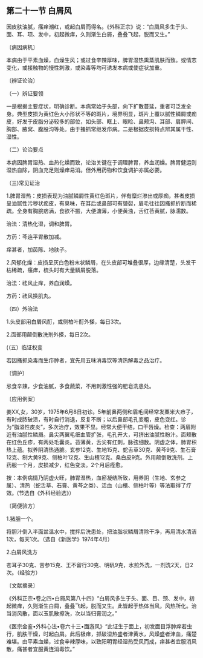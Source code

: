 ## 第二十一节 白屑风

因皮肤油腻，瘙痒潮红，或起白屑而得名。《外科正宗》说：“白屑风多生于头、面、耳、项、发中，初起微痒，久则渐生白屑，叠叠飞起，脱而又生。”

〔病因病机〕

本病由于平素血燥，血燥生风；或过食辛辣厚味，脾胃湿热熏蒸肌肤而致。或情志变化，或接触物的慢性刺激，或染毒等均可诱发本病或使症状加重。

〔辨证论治〕

（一）辨证要领

一是根据主要症状，明确诊断。本病常始于头部，向下扩散蔓延，重者可泛发全身。典型皮损为黄红色大小形状不等的斑片，境界明显，斑片上覆以腻性鳞屑或痂皮，好发于皮脂分泌较多的部位，如头部、眶上、眼睑、鼻颊沟、耳部、肩胛间、胸部、腋窝、腹股沟等处。由于搔抓常继发疖病。二是根据皮损特点辨其属干性、湿性。

（二）论治要点

本病因脾胃湿热、血热化燥而致，论治关键在于调理脾胃，养血润燥。脾胃健运则湿热自除，阴血充足则燥痒易消。但外用药物和饮食调护亦属必要。

（三)常见证治

1.脾胃湿热：皮损表现为油腻鳞屑性黄红色斑片，伴有糜烂渗出或厚痂，甚者皮损呈油腻性污秽状痂皮，有臭味，在耳后或鼻部可有皲裂，眉毛往往因搔抓折断而稀疏。全身有胸脘痞满，食欲不振，大便溏薄，小便黄浊，舌红苔黄腻，脉濡数。

治法：清热化湿，调和脾胃。

方药：芩连平胃散加减。

痒甚者，加茵陈、地肤子。

2.风郁化燥：皮损呈灰白色粉末状鳞屑，在头皮部可堆叠很厚，边缘清楚，头发干枯稀疏，瘙痒，梳头时有大量鳞屑脱落。

治法：祛风止痒，养血润燥。

方药：祛风换肌丸。

（四）外治法

1.头皮部用白屑风酊，或侧柏叶酊外搽，每日3次。

2.面部用颠倒散洗剂外搽，每日2次。

(（五）临证权变

若因搔抓染毒而生疖肿者，宜先用五味消毒饮等清热解毒之品治疗。

〔调护〕

忌食辛辣，少食油腻，多食蔬菜，不用刺激性强的肥皂洗患处。

〔应用例案〕

姜XX,女，30岁，1975年6月8日初诊。5年前鼻两侧和眉毛间经常发粟米大疖子，有时成脓破溃，有时自行消退，反复不断；以后鼻部毛孔变粗，皮色变红。诊为“脂溢性皮炎”，多次治疗，效果不显。经常大便干结，口干唇燥。检查：两眉附近有油腻性鳞屑。鼻尖两翼毛细血管扩张，毛孔开大，可挤出油腻性粉汁。面颊散在红色丘疹，有两处毛囊炎。苔薄黄，舌尖有红刺，脉弦细数。阴虚之体，肺胃积热上蕴。拟养阴清热通腑。玄参12克、生地15克、蛇舌草30克、黄芩9克、生石膏12克、制大黄9克、侧柏叶12克、生山楂12克、桑白皮9克。外用颠倒散洗剂。上药服一个月，皮损减少，红色变淡。2个月后痊愈。

按：本例病情乃阴虚火旺，肺胃湿热，血瘀凝结所致，用养阴（生地、玄参之属）、清热（蛇舌草、石膏、黄芩之类）、活血（山楂、侧柏叶等）等法取得了疗效。(节选自《外科经验选》）

〔简便验方〕

1.猪胆一个。

将胆汁倒入半面盆温水中，搅拌后洗患处，把油脂状鳞屑清除干净，再用清水清洁1次，每天1次。（选自《新医学》1974年4月）

2.白屑风洗方

苍耳子30克、苦参15克、王不留行30克、明矾9克，水煎外洗，一剂洗2天，日2次。（经验方）

〔文献摘录〕

《外科正宗•卷之四•白屑风第八十四》“白屑风多生于头、面、目、颈、发中，初起微痒，久则渐生白屑，叠叠飞起，脱而又生。此皆起于热体当风，风热所化。治当消风散，面以玉肌散擦洗，次以当归膏润之。”

《医宗金鉴•外科心法•卷六十三•面游风》“此证生于面上，初发面目浮肿痒若虫行，肌肤干燥，时起白屑。此后极痒，抓破湿热盛者津黄水，风燥盛者津血，痛楚难堪。由平素血燥，过食辛辣厚味，以致阳明胃经湿热受风而成，痒甚者宜服消风散，痛甚者宜服黄连消毒饮。”
